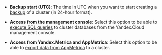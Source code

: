 - **Backup start (UTC)**: The time in UTC when you want to start creating a [backup](../../managed-clickhouse/operations/cluster-backups.md) of a cluster (in 24-hour format).

- **Access from the management console**: Select this option to be able to [execute SQL queries](../../managed-clickhouse/operations/web-sql-query.md) to cluster databases from the Yandex.Cloud management console.

- **Access from Yandex.Metrica and AppMetrica**: Select this option to be able to [export data from AppMetrica](https://appmetrica.yandex.ru/docs/cloud/index.html) to a cluster.

